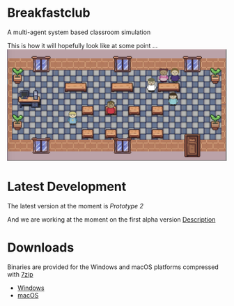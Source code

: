 # Breakfastclub
A multi-agent system based classroom simulation

This is how it will hopefully look like at some point ...
![Visual design](docs/images/design.png)

# Latest Development
The latest version at the moment is *Prototype 2*

And we are working at the moment on the first alpha version [Description](https://github.com/mapa17/breakfastclub/projects/2)

# Downloads
Binaries are provided for the Windows and macOS platforms compressed with [7zip](https://www.7-zip.org/)
* [Windows](builds/windows)
* [macOS](builds/macos)